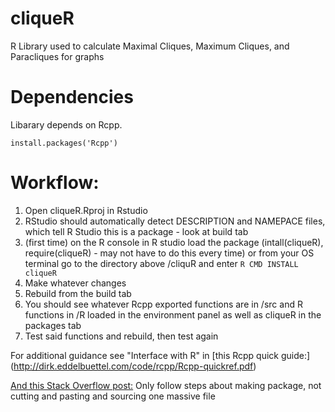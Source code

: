 # cliqueR
R Library used to calculate Maximal Cliques, Maximum Cliques, and Paracliques for graphs

# Dependencies
Libarary depends on Rcpp.
```
install.packages('Rcpp')
```

# Workflow:

1. Open cliqueR.Rproj in Rstudio
2. RStudio should automatically detect DESCRIPTION and NAMEPACE files, which tell R Studio this is a package - look at build tab
3. (first time) on the R console in R studio load the package (intall(cliqueR), require(cliqueR) - may not have to do this every time)
   or from your OS terminal go to the directory above /cliquR and enter ```R CMD INSTALL cliqueR```
4. Make whatever changes
5. Rebuild from the build tab
6. You should see whatever Rcpp exported functions are in /src and R functions in /R loaded in the environment panel as well as cliqueR in the packages tab
7. Test said functions and rebuild, then test again


For additional guidance see "Interface with R" in [this Rcpp quick guide:]
(http://dirk.eddelbuettel.com/code/rcpp/Rcpp-quickref.pdf)

[And this Stack Overflow post:](https://stackoverflow.com/questions/13995266/using-3rd-party-header-files-with-rcpp)
Only follow steps about making package, not cutting and pasting and sourcing one massive file
